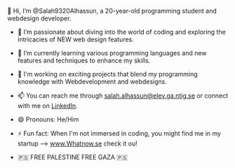 👋 Hi, I’m @Salah9320Alhassun, a 20-year-old programming student and webdesign developer.

- 👀 I’m passionate about diving into the world of coding and exploring the intricacies of NEW web design features.
- 🌱 I’m currently learning various programming languages and new features and techniques to enhance my skills.
- 💼 I'm working on exciting projects that blend my programming knowledge with Webdevelopment and webdesigns.
- 📫 You can reach me through [salah.alhassun@elev.ga.ntig.se](mailto:salah.alhassun@icloud.com) or connect with me on [LinkedIn](https://www.linkedin.com/in/salah9320alhassun/).

- 😄 Pronouns: He/Him
- ⚡ Fun fact: When I'm not immersed in coding, you might find me in my startup --> www.Whatnow.se check it ou!

- 🇵🇸 FREE PALESTINE FREE GAZA 🇵🇸
<!---
Salah9320Alhassun/Salah9320Alhassun is a ✨ special ✨ repository because its `README.md` (this file) appears on your GitHub profile.
You can click the Preview link to take a look at your changes.
--->
